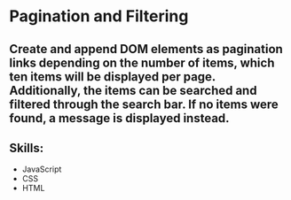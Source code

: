 # Pagination and Filtering
 Create and append DOM elements as pagination links depending on the number of items, which ten items will be displayed per page.
 Additionally, the items can be searched and filtered through the search bar. If no items were found, a message is displayed instead.
---
## Skills:
* JavaScript
* CSS
* HTML